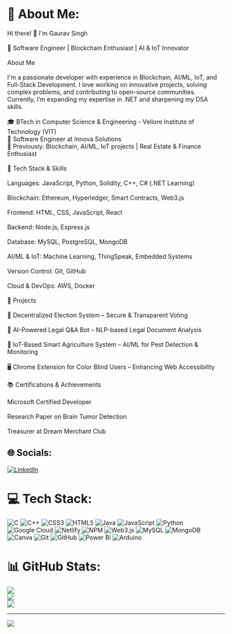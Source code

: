 # 💫 About Me:
Hi there! 👋 I'm Gaurav Singh<br><br>🚀 Software Engineer | Blockchain Enthusiast | AI & IoT Innovator<br><br>About Me<br><br>I'm a passionate developer with experience in Blockchain, AI/ML, IoT, and Full-Stack Development. I love working on innovative projects, solving complex problems, and contributing to open-source communities. Currently, I’m expanding my expertise in .NET and sharpening my DSA skills.<br><br>🎓 BTech in Computer Science & Engineering - Vellore Institute of Technology (VIT)<br>💼 Software Engineer at Innova Solutions<br>📍 Previously: Blockchain, AI/ML, IoT projects | Real Estate & Finance Enthusiast<br><br>🔧 Tech Stack & Skills<br><br>Languages: JavaScript, Python, Solidity, C++, C# (.NET Learning)<br><br>Blockchain: Ethereum, Hyperledger, Smart Contracts, Web3.js<br><br>Frontend: HTML, CSS, JavaScript, React<br><br>Backend: Node.js, Express.js<br><br>Database: MySQL, PostgreSQL, MongoDB<br><br>AI/ML & IoT: Machine Learning, ThingSpeak, Embedded Systems<br><br>Version Control: Git, GitHub<br><br>Cloud & DevOps: AWS, Docker<br><br>📌 Projects<br><br>🔗 Decentralized Election System – Secure & Transparent Voting<br><br>🤖 AI-Powered Legal Q&A Bot – NLP-based Legal Document Analysis<br><br>🌱 IoT-Based Smart Agriculture System – AI/ML for Pest Detection & Monitoring<br><br>🖥️ Chrome Extension for Color Blind Users – Enhancing Web Accessibility<br><br>📚 Certifications & Achievements<br><br>Microsoft Certified Developer<br><br>Research Paper on Brain Tumor Detection<br><br>Treasurer at Dream Merchant Club


## 🌐 Socials:
[![LinkedIn](https://img.shields.io/badge/LinkedIn-%230077B5.svg?logo=linkedin&logoColor=white)](https://linkedin.com/in/www.linkedin.com/in/gauravsingh25) 

# 💻 Tech Stack:
![C](https://img.shields.io/badge/c-%2300599C.svg?style=for-the-badge&logo=c&logoColor=white) ![C++](https://img.shields.io/badge/c++-%2300599C.svg?style=for-the-badge&logo=c%2B%2B&logoColor=white) ![CSS3](https://img.shields.io/badge/css3-%231572B6.svg?style=for-the-badge&logo=css3&logoColor=white) ![HTML5](https://img.shields.io/badge/html5-%23E34F26.svg?style=for-the-badge&logo=html5&logoColor=white) ![Java](https://img.shields.io/badge/java-%23ED8B00.svg?style=for-the-badge&logo=openjdk&logoColor=white) ![JavaScript](https://img.shields.io/badge/javascript-%23323330.svg?style=for-the-badge&logo=javascript&logoColor=%23F7DF1E) ![Python](https://img.shields.io/badge/python-3670A0?style=for-the-badge&logo=python&logoColor=ffdd54) ![Google Cloud](https://img.shields.io/badge/GoogleCloud-%234285F4.svg?style=for-the-badge&logo=google-cloud&logoColor=white) ![Netlify](https://img.shields.io/badge/netlify-%23000000.svg?style=for-the-badge&logo=netlify&logoColor=#00C7B7) ![NPM](https://img.shields.io/badge/NPM-%23CB3837.svg?style=for-the-badge&logo=npm&logoColor=white) ![Web3.js](https://img.shields.io/badge/web3.js-F16822?style=for-the-badge&logo=web3.js&logoColor=white) ![MySQL](https://img.shields.io/badge/mysql-4479A1.svg?style=for-the-badge&logo=mysql&logoColor=white) ![MongoDB](https://img.shields.io/badge/MongoDB-%234ea94b.svg?style=for-the-badge&logo=mongodb&logoColor=white) ![Canva](https://img.shields.io/badge/Canva-%2300C4CC.svg?style=for-the-badge&logo=Canva&logoColor=white) ![Git](https://img.shields.io/badge/git-%23F05033.svg?style=for-the-badge&logo=git&logoColor=white) ![GitHub](https://img.shields.io/badge/github-%23121011.svg?style=for-the-badge&logo=github&logoColor=white) ![Power Bi](https://img.shields.io/badge/power_bi-F2C811?style=for-the-badge&logo=powerbi&logoColor=black) ![Arduino](https://img.shields.io/badge/-Arduino-00979D?style=for-the-badge&logo=Arduino&logoColor=white)
# 📊 GitHub Stats:
![](https://github-readme-stats.vercel.app/api?username=infintur11&theme=dark&hide_border=true&include_all_commits=false&count_private=true)<br/>
![](https://github-readme-streak-stats.herokuapp.com/?user=infintur11&theme=dark&hide_border=true)<br/>
![](https://github-readme-stats.vercel.app/api/top-langs/?username=infintur11&theme=dark&hide_border=true&include_all_commits=false&count_private=true&layout=compact)

---
[![](https://visitcount.itsvg.in/api?id=infintur11&icon=0&color=0)](https://visitcount.itsvg.in)

<!-- Proudly created with GPRM ( https://gprm.itsvg.in ) -->
